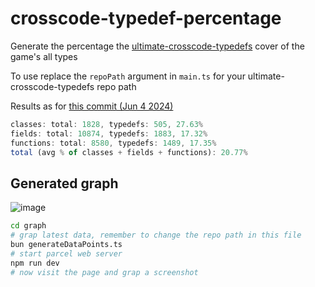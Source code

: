 # crosscode-typedef-percentage
Generate the percentage the [ultimate-crosscode-typedefs](https://github.com/CCDirectLink/ultimate-crosscode-typedefs) cover of the game's all types  

To use replace the `repoPath` argument in `main.ts` for your ultimate-crosscode-typedefs repo path  

Results as for [this commit (Jun 4 2024)](https://github.com/krypciak/ultimate-crosscode-typedefs/commit/cd3d249eef2b4f36e8f66e51c15259b40c001cbc)
```js
classes: total: 1828, typedefs: 505, 27.63%
fields: total: 10874, typedefs: 1883, 17.32%
functions: total: 8580, typedefs: 1489, 17.35%
total (avg % of classes + fields + functions): 20.77%
```

## Generated graph

![image](https://github.com/krypciak/crosscode-typedef-percentage/assets/115574014/0aca0404-6f5b-4653-8b62-6ce0bd1ad956)

```bash
cd graph
# grap latest data, remember to change the repo path in this file
bun generateDataPoints.ts
# start parcel web server
npm run dev
# now visit the page and grap a screenshot
```
